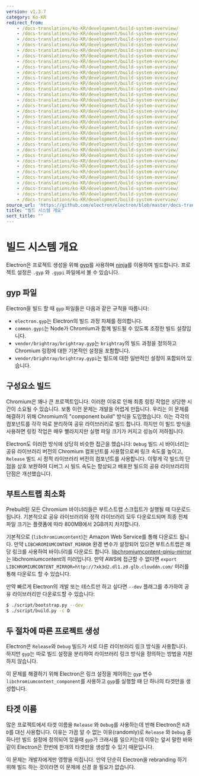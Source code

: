 ```yaml
---
version: v1.3.7
category: Ko-KR
redirect_from:
    - /docs-translations/ko-KR/development/build-system-overview/
    - /docs-translations/ko-KR/development/build-system-overview/
    - /docs-translations/ko-KR/development/build-system-overview/
    - /docs-translations/ko-KR/development/build-system-overview/
    - /docs-translations/ko-KR/development/build-system-overview/
    - /docs-translations/ko-KR/development/build-system-overview/
    - /docs-translations/ko-KR/development/build-system-overview/
    - /docs-translations/ko-KR/development/build-system-overview/
    - /docs-translations/ko-KR/development/build-system-overview/
    - /docs-translations/ko-KR/development/build-system-overview/
    - /docs-translations/ko-KR/development/build-system-overview/
    - /docs-translations/ko-KR/development/build-system-overview/
    - /docs-translations/ko-KR/development/build-system-overview/
    - /docs-translations/ko-KR/development/build-system-overview/
    - /docs-translations/ko-KR/development/build-system-overview/
    - /docs-translations/ko-KR/development/build-system-overview/
    - /docs-translations/ko-KR/development/build-system-overview/
    - /docs-translations/ko-KR/development/build-system-overview/
    - /docs-translations/ko-KR/development/build-system-overview/
    - /docs-translations/ko-KR/development/build-system-overview/
    - /docs-translations/ko-KR/development/build-system-overview/
    - /docs-translations/ko-KR/development/build-system-overview/
    - /docs-translations/ko-KR/development/build-system-overview/
    - /docs-translations/ko-KR/development/build-system-overview/
    - /docs-translations/ko-KR/development/build-system-overview/
    - /docs-translations/ko-KR/development/build-system-overview/
    - /docs-translations/ko-KR/development/build-system-overview/
    - /docs-translations/ko-KR/development/build-system-overview/
    - /docs-translations/ko-KR/development/build-system-overview/
    - /docs-translations/ko-KR/development/build-system-overview/
    - /docs-translations/ko-KR/development/build-system-overview/
    - /docs-translations/ko-KR/development/build-system-overview/
source_url: 'https://github.com/electron/electron/blob/master/docs-translations/ko-KR/development/build-system-overview.md'
title: "빌드 시스템 개요"
sort_title: ""
---
```


# 빌드 시스템 개요

Electron은 프로젝트 생성을 위해 [gyp](https://gyp.gsrc.io/)를 사용하며
[ninja](https://ninja-build.org/)를 이용하여 빌드합니다. 프로젝트 설정은 `.gyp` 와
`.gypi` 파일에서 볼 수 있습니다.

## gyp 파일

Electron을 빌드 할 때 `gyp` 파일들은 다음과 같은 규칙을 따릅니다:

* `electron.gyp`는 Electron의 빌드 과정 자체를 정의합니다.
* `common.gypi`는 Node가 Chromium과 함께 빌드될 수 있도록 조정한 빌드 설정입니다.
* `vendor/brightray/brightray.gyp`는 `brightray`의 빌드 과정을 정의하고 Chromium
  링킹에 대한 기본적인 설정을 포함합니다.
* `vendor/brightray/brightray.gypi`는 빌드에 대한 일반적인 설정이 포함되어 있습니다.

## 구성요소 빌드

Chromium은 꽤나 큰 프로젝트입니다. 이러한 이유로 인해 최종 링킹 작업은 상당한 시간이
소요될 수 있습니다. 보통 이런 문제는 개발을 어렵게 만듭니다. 우리는 이 문제를 해결하기
위해 Chromium의 "component build" 방식을 도입했습니다. 이는 각각의 컴포넌트를 각각
따로 분리하여 공유 라이브러리로 빌드 합니다. 하지만 이 빌드 방식을 사용하면 링킹 작업은
매우 빨라지지만 실행 파일 크기가 커지고 성능이 저하됩니다.

Electron도 이러한 방식에 상당히 비슷한 접근을 했습니다:
`Debug` 빌드 시 바이너리는 공유 라이브러리 버전의 Chromium 컴포넌트를 사용함으로써
링크 속도를 높이고, `Release` 빌드 시 정적 라이브러리 버전의 컴포넌트를 사용합니다.
이렇게 각 빌드의 단점을 상호 보완하여 디버그 시 빌드 속도는 향상되고 배포판 빌드의
공유 라이브러리의 단점은 개선했습니다.

## 부트스트랩 최소화

Prebuilt된 모든 Chromium 바이너리들은 부트스트랩 스크립트가 실행될 때 다운로드됩니다.
기본적으로 공유 라이브러리와 정적 라이브러리 모두 다운로드되며 최종 전체 파일 크기는
플랫폼에 따라 800MB에서 2GB까지 차지합니다.

기본적으로 (`libchromiumcontent`)는 Amazon Web Service를 통해 다운로드 됩니다. 만약
`LIBCHROMIUMCONTENT_MIRROR` 환경 변수가 설정되어 있으면 부트스트랩은 해당 링크를
사용하여 바이너리를 다운로드 합니다. [libchromiumcontent-qiniu-mirror](https://github.com/hokein/libchromiumcontent-qiniu-mirror)는
libchromiumcontent의 미러입니다. 만약 AWS에 접근할 수 없다면
`export LIBCHROMIUMCONTENT_MIRROR=http://7xk3d2.dl1.z0.glb.clouddn.com/` 미러를
통해 다운로드 할 수 있습니다.

만약 빠르게 Electron의 개발 또는 테스트만 하고 싶다면 `--dev` 플래그를 추가하여 공유
라이브러리만 다운로드할 수 있습니다:

```bash
$ ./script/bootstrap.py --dev
$ ./script/build.py -c D
```

## 두 절차에 따른 프로젝트 생성

Electron은 `Release`와 `Debug` 빌드가 서로 다른 라이브러리 링크 방식을 사용합니다.
하지만 `gyp`는 따로 빌드 설정을 분리하여 라이브러리 링크 방식을 정의하는 방법을
지원하지 않습니다.

이 문제를 해결하기 위해 Electron은 링크 설정을 제어하는 `gyp` 변수
`libchromiumcontent_component`를 사용하고 `gyp`를 실행할 때 단 하나의 타겟만을
생성합니다.

## 타겟 이름

많은 프로젝트에서 타겟 이름을 `Release` 와 `Debug`를 사용하는데 반해 Electron은
`R`과 `D`를 대신 사용합니다. 이유는 가끔 알 수 없는 이유(randomly)로 `Release` 와
`Debug` 중 하나만 빌드 설정에 정의되어 있을때 `gyp`가 크래시를 일으키는데 이유는 앞서
말한 바와 같이 Electron은 한번에 한개의 타겟만을 생성할 수 있기 때문입니다.

이 문제는 개발자에게만 영향을 미칩니다. 만약 단순히 Electron을 rebranding 하기 위해
빌드 하는 것이라면 이 문제에 신경 쓸 필요가 없습니다.
